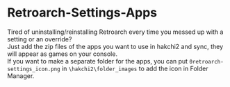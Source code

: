 # Retroarch-Settings-Apps

Tired of uninstalling/reinstalling Retroarch every time you messed up with a setting or an override?  
Just add the zip files of the apps you want to use in hakchi2 and sync, they will appear as games on your console.  
If you want to make a separate folder for the apps, you can put `0retroarch-settings_icon.png` in `\hakchi2\folder_images` to add the icon in Folder Manager.
